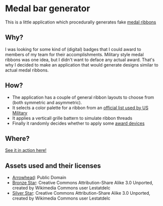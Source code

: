 # Medal bar generator

This is a little application which procedurally generates fake [medal ribbons][Wikipedia: Medal ribbon]

## Why?

I was looking for some kind of (digital) badges that I could award to members of my team for their accomplishments. 
Military style medal ribbons was one idea, but I didn't want to deface any actual award. 
That's why I decided to make an application that would generate designs similar to actual medal ribbons. 

## How?

* The application has a couple of general ribbon layouts to choose from (both symmetric and asymmetric). 
* It selects a color palette for a ribbon from an [official list used by US Military][Wikipedia: Medal ribbon]
* It applies a verticall grille battern to simulate ribbon threads
* Finally it randomly decides whether to apply some [award devices][Wikipedia: United States military award devices]      

## Where?

[See it in action here!](https://mchl.github.io/medal-bar-generator/?utm_source=github-readme&utm_content=see-it-in-action-link)

## Assets used and their licenses

* [Arrowhead][Commons: Arrowhead]: Public Domain
* [Bronze Star][Commons: Bronze star]: Creative Commons Attribution-Share Alike 3.0 Unported, created by Wikimedia Commons user Lestatdelc
* [Silver Star][Commons: Silver star]: Creative Commons Attribution-Share Alike 3.0 Unported, created by Wikimedia Commons user Lestatdelc 

 
[Wikipedia: Awards and decorations of the United States Armed Forces]: https://en.wikipedia.org/wiki/Awards_and_decorations_of_the_United_States_Armed_Forces
[Wikipedia: Medal ribbon]: https://en.wikipedia.org/wiki/Medal_ribbon
[Wikipedia: United States military award devices]: https://en.wikipedia.org/wiki/United_States_military_award_devices

[Commons: Arrowhead]: https://commons.wikimedia.org/wiki/File:Arrowhead_device.svg
[Commons: Bronze star]: https://commons.wikimedia.org/wiki/File:Bronze-service-star-3d.png
[Commons: Silver star]: https://commons.wikimedia.org/wiki/File:Award-star-silver-3d.png
